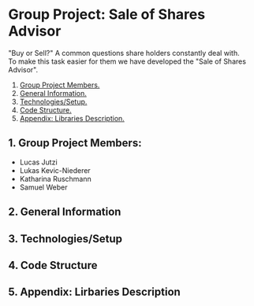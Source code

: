 # Group Project: Sale of Shares Advisor

"Buy or Sell?" A common questions share holders constantly deal with. <br>
To make this task easier for them we have developed the "Sale of Shares Advisor". 

1. [ Group Project Members. ](#memb)
2. [ General Information. ](#desc)
3. [ Technologies/Setup. ](#usage)
4. [ Code Structure. ](#code)
5. [ Appendix: Libraries Description. ](#app)

<a name="memb"></a>
## 1. Group Project Members:
- Lucas Jutzi
- Lukas Kevic-Niederer
- Katharina Ruschmann
- Samuel Weber

<a name="desc"></a>
## 2. General Information

<a name="usage"></a>
## 3. Technologies/Setup

<a name="code"></a>
## 4. Code Structure


<a name="app"></a>
## 5. Appendix: Lirbaries Description

